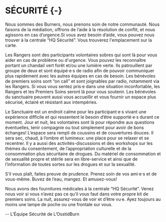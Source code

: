 # SÉCURITÉ {-}


Nous sommes des Burners, nous prenons soin de notre communauté. Nous faisons de la médiation, offrons de l’aide à la résolution de conflit, et nous agissons en cas d’urgence.Si vous avez besoin d’aide, vous pouvez nous trouver à la centrale “HQ Sécurité”. Vous trouverez l'emplacement sur la carte. 


Les Rangers sont des participants volontaires sobres qui sont là pour vous aider en cas de problème ou d'urgence. Vous pouvez les reconnaître portant un chandail vert forêt et/ou une lumière verte. Ils patrouillent par groupe de deux et sont équipé·e·s de radio afin de pouvoir communiquer plus rapidement avec les autres équipes en cas de besoin. Les bénévoles de premiers soins sont “on call” et sont joignables par radio, notamment via les Rangers. Si vous vous sentez pris·e dans une situation inconfortable, les Rangers et les Premiers Soins seront là pour vous soutenir. Les bénévoles du sanctuaire peuvent aussi vous accueillir et vous fournir un espace plus sécurisé, éclairé et résistant aux intempéries. 


Le Sanctuaire est un endroit calme pour les participant·e·s vivant une expérience difficile et qui ressentent le besoin d’être supporté·e·s durant ce moment. Jour et nuit, les volontaires sont là pour répondre aux questions éventuelles, tenir compagnie ou tout simplement pour avoir de bons échanges! L’espace sera rempli de coussins et de couvertures douces. Il sera sec, chaud, à l’ombre et lumineux: une place pour se relaxer et se recentrer. Il y a aussi des activités-discussions et des workshops sur les thèmes du consentement, de l’appropriation culturelle et de la consommation plus sécuritaire de drogues. Du matériel de consommation et de sexualité propre et stérile sera en libre-service et ainsi que de l’information de toutes sortes sur les drogues et sur la sexualité.


S’il vous plaît, faites preuve de prudence. Prenez soin de vos ami·e·s et de vous-même. Buvez de l’eau, mangez. Et amusez-vous! 


Nous avons des fournitures médicales à la centrale  “HQ Sécurité”. Venez nous voir si vous n’avez pas ce qu’il vous faut dans votre propre kit de premiers soins. 
La nuit, assurez-vous de voir et d’être vu·e. Ayez toujours au moins une lampe de poche ou une frontale sur vous. 


-- L’Équipe Sécurité de L’OsstidBurn 

